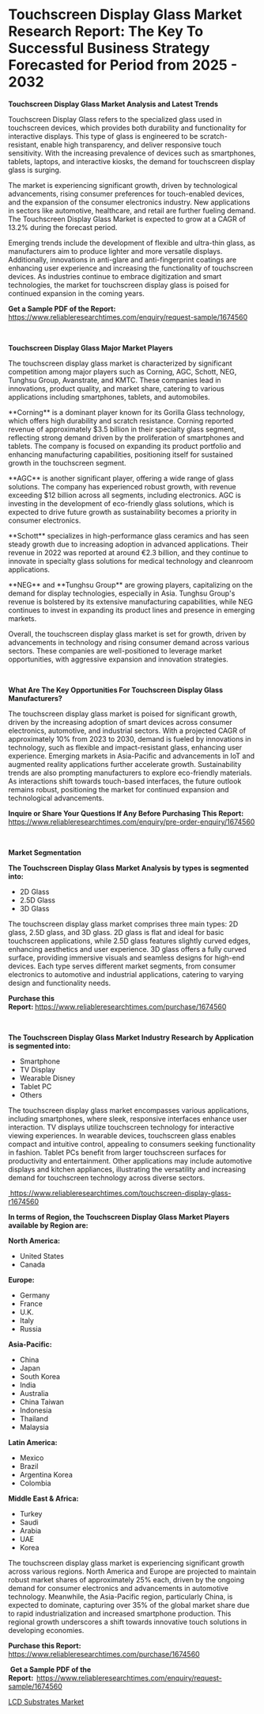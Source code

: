 <p><h1>Touchscreen Display Glass Market Research Report: The Key To Successful Business Strategy Forecasted for Period from 2025 - 2032</h1></p><p><strong>Touchscreen Display Glass Market Analysis and Latest Trends</strong></p>
<p><p>Touchscreen Display Glass refers to the specialized glass used in touchscreen devices, which provides both durability and functionality for interactive displays. This type of glass is engineered to be scratch-resistant, enable high transparency, and deliver responsive touch sensitivity. With the increasing prevalence of devices such as smartphones, tablets, laptops, and interactive kiosks, the demand for touchscreen display glass is surging.</p><p>The market is experiencing significant growth, driven by technological advancements, rising consumer preferences for touch-enabled devices, and the expansion of the consumer electronics industry. New applications in sectors like automotive, healthcare, and retail are further fueling demand. The Touchscreen Display Glass Market is expected to grow at a CAGR of 13.2% during the forecast period. </p><p>Emerging trends include the development of flexible and ultra-thin glass, as manufacturers aim to produce lighter and more versatile displays. Additionally, innovations in anti-glare and anti-fingerprint coatings are enhancing user experience and increasing the functionality of touchscreen devices. As industries continue to embrace digitization and smart technologies, the market for touchscreen display glass is poised for continued expansion in the coming years.</p></p>
<p><strong>Get a Sample PDF of the Report:&nbsp;</strong> <a href="https://www.reliableresearchtimes.com/enquiry/request-sample/1674560?utm_campaign=2220&utm_medium=2&utm_source=Github&utm_content=ia&utm_term=25032025&utm_id=touchscreen-display-glass">https://www.reliableresearchtimes.com/enquiry/request-sample/1674560</a></p>
<p>&nbsp;</p>
<p><strong>Touchscreen Display Glass Major Market Players</strong></p>
<p><p>The touchscreen display glass market is characterized by significant competition among major players such as Corning, AGC, Schott, NEG, Tunghsu Group, Avanstrate, and KMTC. These companies lead in innovations, product quality, and market share, catering to various applications including smartphones, tablets, and automobiles.</p><p>**Corning** is a dominant player known for its Gorilla Glass technology, which offers high durability and scratch resistance. Corning reported revenue of approximately $3.5 billion in their specialty glass segment, reflecting strong demand driven by the proliferation of smartphones and tablets. The company is focused on expanding its product portfolio and enhancing manufacturing capabilities, positioning itself for sustained growth in the touchscreen segment.</p><p>**AGC** is another significant player, offering a wide range of glass solutions. The company has experienced robust growth, with revenue exceeding $12 billion across all segments, including electronics. AGC is investing in the development of eco-friendly glass solutions, which is expected to drive future growth as sustainability becomes a priority in consumer electronics.</p><p>**Schott** specializes in high-performance glass ceramics and has seen steady growth due to increasing adoption in advanced applications. Their revenue in 2022 was reported at around €2.3 billion, and they continue to innovate in specialty glass solutions for medical technology and cleanroom applications.</p><p>**NEG** and **Tunghsu Group** are growing players, capitalizing on the demand for display technologies, especially in Asia. Tunghsu Group's revenue is bolstered by its extensive manufacturing capabilities, while NEG continues to invest in expanding its product lines and presence in emerging markets.</p><p>Overall, the touchscreen display glass market is set for growth, driven by advancements in technology and rising consumer demand across various sectors. These companies are well-positioned to leverage market opportunities, with aggressive expansion and innovation strategies.</p></p>
<p>&nbsp;</p>
<p><strong>What Are The Key Opportunities For Touchscreen Display Glass Manufacturers?</strong></p>
<p><p>The touchscreen display glass market is poised for significant growth, driven by the increasing adoption of smart devices across consumer electronics, automotive, and industrial sectors. With a projected CAGR of approximately 10% from 2023 to 2030, demand is fueled by innovations in technology, such as flexible and impact-resistant glass, enhancing user experience. Emerging markets in Asia-Pacific and advancements in IoT and augmented reality applications further accelerate growth. Sustainability trends are also prompting manufacturers to explore eco-friendly materials. As interactions shift towards touch-based interfaces, the future outlook remains robust, positioning the market for continued expansion and technological advancements.</p></p>
<p><strong>Inquire or Share Your Questions If Any Before Purchasing This Report:</strong> <a href="https://www.reliableresearchtimes.com/enquiry/pre-order-enquiry/1674560?utm_campaign=2220&utm_medium=2&utm_source=Github&utm_content=ia&utm_term=25032025&utm_id=touchscreen-display-glass">https://www.reliableresearchtimes.com/enquiry/pre-order-enquiry/1674560</a></p>
<p>&nbsp;</p>
<p><strong>Market Segmentation</strong></p>
<p><strong>The Touchscreen Display Glass Market Analysis by types is segmented into:</strong></p>
<p><ul><li>2D Glass</li><li>2.5D Glass</li><li>3D Glass</li></ul></p>
<p><p>The touchscreen display glass market comprises three main types: 2D glass, 2.5D glass, and 3D glass. 2D glass is flat and ideal for basic touchscreen applications, while 2.5D glass features slightly curved edges, enhancing aesthetics and user experience. 3D glass offers a fully curved surface, providing immersive visuals and seamless designs for high-end devices. Each type serves different market segments, from consumer electronics to automotive and industrial applications, catering to varying design and functionality needs.</p></p>
<p><strong>Purchase this Report:&nbsp;</strong><a href="https://www.reliableresearchtimes.com/purchase/1674560?utm_campaign=2220&utm_medium=2&utm_source=Github&utm_content=ia&utm_term=25032025&utm_id=touchscreen-display-glass">https://www.reliableresearchtimes.com/purchase/1674560</a></p>
<p>&nbsp;</p>
<p><strong>The Touchscreen Display Glass Market Industry Research by Application is segmented into:</strong></p>
<p><ul><li>Smartphone</li><li>TV Display</li><li>Wearable Disney</li><li>Tablet PC</li><li>Others</li></ul></p>
<p><p>The touchscreen display glass market encompasses various applications, including smartphones, where sleek, responsive interfaces enhance user interaction. TV displays utilize touchscreen technology for interactive viewing experiences. In wearable devices, touchscreen glass enables compact and intuitive control, appealing to consumers seeking functionality in fashion. Tablet PCs benefit from larger touchscreen surfaces for productivity and entertainment. Other applications may include automotive displays and kitchen appliances, illustrating the versatility and increasing demand for touchscreen technology across diverse sectors.</p></p>
<p><a href="https://www.reliableresearchtimes.com/touchscreen-display-glass-r1674560?utm_campaign=2220&utm_medium=2&utm_source=Github&utm_content=ia&utm_term=25032025&utm_id=touchscreen-display-glass">&nbsp;https://www.reliableresearchtimes.com/touchscreen-display-glass-r1674560</a></p>
<p><strong>In terms of Region, the Touchscreen Display Glass Market Players available by Region are:</strong></p>
<p>
    <p> <strong> North America: </strong>
        <ul>
            <li>United States</li>
            <li>Canada</li>
        </ul>
        </p> 
    <p> <strong> Europe: </strong>
        <ul>
            <li>Germany</li>
            <li>France</li>
            <li>U.K.</li>
            <li>Italy</li>
            <li>Russia</li>
        </ul>
        </p> 
    <p> <strong> Asia-Pacific: </strong>
        <ul>
            <li>China</li>
            <li>Japan</li>
            <li>South Korea</li>
            <li>India</li>
            <li>Australia</li>
            <li>China Taiwan</li>
            <li>Indonesia</li>
            <li>Thailand</li>
            <li>Malaysia</li>
        </ul>
        </p> 
    <p> <strong> Latin America: </strong>
        <ul>
            <li>Mexico</li>
            <li>Brazil</li>
            <li>Argentina Korea</li>
            <li>Colombia</li>
        </ul>
        </p> 
    <p> <strong> Middle East & Africa: </strong>
        <ul>
            <li>Turkey</li>
            <li>Saudi</li>
            <li>Arabia</li>
            <li>UAE</li>
            <li>Korea</li>
        </ul>
    </p>
    </p>
<p><p>The touchscreen display glass market is experiencing significant growth across various regions. North America and Europe are projected to maintain robust market shares of approximately 25% each, driven by the ongoing demand for consumer electronics and advancements in automotive technology. Meanwhile, the Asia-Pacific region, particularly China, is expected to dominate, capturing over 35% of the global market share due to rapid industrialization and increased smartphone production. This regional growth underscores a shift towards innovative touch solutions in developing economies.</p></p>
<p><strong>Purchase this Report: </strong><a href="https://www.reliableresearchtimes.com/purchase/1674560?utm_campaign=2220&utm_medium=2&utm_source=Github&utm_content=ia&utm_term=25032025&utm_id=touchscreen-display-glass">https://www.reliableresearchtimes.com/purchase/1674560</a></p>
<p>&nbsp;<strong>Get a Sample PDF of the Report:&nbsp;&nbsp;</strong><a href="https://www.reliableresearchtimes.com/enquiry/request-sample/1674560?utm_campaign=2220&utm_medium=2&utm_source=Github&utm_content=ia&utm_term=25032025&utm_id=touchscreen-display-glass">https://www.reliableresearchtimes.com/enquiry/request-sample/1674560</a></p>
<p><strong></strong></p>
<p><p><a href="https://github.com/jerhoskinson197676/Market-Research-Report-List-1/blob/main/lcd-substrates-market.md?utm_campaign=2220&utm_medium=2&utm_source=Github&utm_content=ia&utm_term=25032025&utm_id=touchscreen-display-glass">LCD Substrates Market</a></p></p>